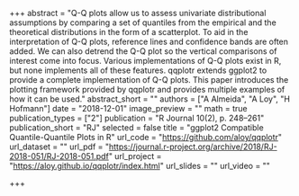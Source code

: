 +++
abstract = "Q-Q plots allow us to assess univariate distributional assumptions by comparing a set of quantiles from the empirical and the theoretical distributions in the form of a scatterplot. To aid in the interpretation of Q-Q plots, reference lines and confidence bands are often added. We can also detrend the Q-Q plot so the vertical comparisons of interest come into focus. Various implementations of Q-Q plots exist in R, but none implements all of these features. qqplotr extends ggplot2 to provide a complete implementation of Q-Q plots. This paper introduces the plotting framework provided by qqplotr and provides multiple examples of how it can be used."
abstract_short = ""
authors = ["A Almeida", "A Loy", "H Hofmann"]
date = "2018-12-01"
image_preview = ""
math = true
publication_types = ["2"]
publication = "R Journal 10(2), p. 248–261"
publication_short = "RJ"
selected = false
title = "ggplot2 Compatible Quantile-Quantile Plots in R"
url_code = "https://github.com/aloy/qqplotr"
url_dataset = ""
url_pdf = "https://journal.r-project.org/archive/2018/RJ-2018-051/RJ-2018-051.pdf"
url_project = "https://aloy.github.io/qqplotr/index.html"
url_slides = ""
url_video = ""


+++

